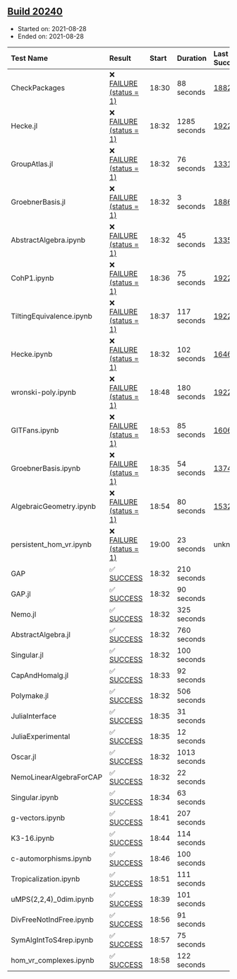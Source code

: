 ## [Build 20240](https://oscarci.mathematik.uni-kl.de/job/oscar/20240/)

* Started on: 2021-08-28
* Ended on: 2021-08-28

| Test Name    | Result | Start | Duration | Last Success | First Failure |
|:-------------|:-------|:------|:---------|:-------------|:--------------|
| CheckPackages | ❌ [FAILURE (status = 1)](https://oscarci.mathematik.uni-kl.de/job/oscar/20240/artifact/logs/build-20240/CheckPackages.log) | 18:30 | 88 seconds | [18822](https://oscarci.mathematik.uni-kl.de/job/oscar/18822/) | [18823](https://oscarci.mathematik.uni-kl.de/job/oscar/18823/) |
| Hecke.jl | ❌ [FAILURE (status = 1)](https://oscarci.mathematik.uni-kl.de/job/oscar/20240/artifact/logs/build-20240/Hecke.jl.log) | 18:32 | 1285 seconds | [19222](https://oscarci.mathematik.uni-kl.de/job/oscar/19222/) | [20152](https://oscarci.mathematik.uni-kl.de/job/oscar/20152/) |
| GroupAtlas.jl | ❌ [FAILURE (status = 1)](https://oscarci.mathematik.uni-kl.de/job/oscar/20240/artifact/logs/build-20240/GroupAtlas.jl.log) | 18:32 | 76 seconds | [13311](https://oscarci.mathematik.uni-kl.de/job/oscar/13311/) | [13312](https://oscarci.mathematik.uni-kl.de/job/oscar/13312/) |
| GroebnerBasis.jl | ❌ [FAILURE (status = 1)](https://oscarci.mathematik.uni-kl.de/job/oscar/20240/artifact/logs/build-20240/GroebnerBasis.jl.log) | 18:32 | 3 seconds | [18864](https://oscarci.mathematik.uni-kl.de/job/oscar/18864/) | [18865](https://oscarci.mathematik.uni-kl.de/job/oscar/18865/) |
| AbstractAlgebra.ipynb | ❌ [FAILURE (status = 1)](https://oscarci.mathematik.uni-kl.de/job/oscar/20240/artifact/logs/build-20240/AbstractAlgebra.ipynb.log) | 18:32 | 45 seconds | [13355](https://oscarci.mathematik.uni-kl.de/job/oscar/13355/) | [13356](https://oscarci.mathematik.uni-kl.de/job/oscar/13356/) |
| CohP1.ipynb | ❌ [FAILURE (status = 1)](https://oscarci.mathematik.uni-kl.de/job/oscar/20240/artifact/logs/build-20240/CohP1.ipynb.log) | 18:36 | 75 seconds | [19222](https://oscarci.mathematik.uni-kl.de/job/oscar/19222/) | [20152](https://oscarci.mathematik.uni-kl.de/job/oscar/20152/) |
| TiltingEquivalence.ipynb | ❌ [FAILURE (status = 1)](https://oscarci.mathematik.uni-kl.de/job/oscar/20240/artifact/logs/build-20240/TiltingEquivalence.ipynb.log) | 18:37 | 117 seconds | [19222](https://oscarci.mathematik.uni-kl.de/job/oscar/19222/) | [20152](https://oscarci.mathematik.uni-kl.de/job/oscar/20152/) |
| Hecke.ipynb | ❌ [FAILURE (status = 1)](https://oscarci.mathematik.uni-kl.de/job/oscar/20240/artifact/logs/build-20240/Hecke.ipynb.log) | 18:32 | 102 seconds | [16463](https://oscarci.mathematik.uni-kl.de/job/oscar/16463/) | [16464](https://oscarci.mathematik.uni-kl.de/job/oscar/16464/) |
| wronski-poly.ipynb | ❌ [FAILURE (status = 1)](https://oscarci.mathematik.uni-kl.de/job/oscar/20240/artifact/logs/build-20240/wronski-poly.ipynb.log) | 18:48 | 180 seconds | [19222](https://oscarci.mathematik.uni-kl.de/job/oscar/19222/) | [20152](https://oscarci.mathematik.uni-kl.de/job/oscar/20152/) |
| GITFans.ipynb | ❌ [FAILURE (status = 1)](https://oscarci.mathematik.uni-kl.de/job/oscar/20240/artifact/logs/build-20240/GITFans.ipynb.log) | 18:53 | 85 seconds | [16068](https://oscarci.mathematik.uni-kl.de/job/oscar/16068/) | [16069](https://oscarci.mathematik.uni-kl.de/job/oscar/16069/) |
| GroebnerBasis.ipynb | ❌ [FAILURE (status = 1)](https://oscarci.mathematik.uni-kl.de/job/oscar/20240/artifact/logs/build-20240/GroebnerBasis.ipynb.log) | 18:35 | 54 seconds | [13748](https://oscarci.mathematik.uni-kl.de/job/oscar/13748/) | [13749](https://oscarci.mathematik.uni-kl.de/job/oscar/13749/) |
| AlgebraicGeometry.ipynb | ❌ [FAILURE (status = 1)](https://oscarci.mathematik.uni-kl.de/job/oscar/20240/artifact/logs/build-20240/AlgebraicGeometry.ipynb.log) | 18:54 | 80 seconds | [15322](https://oscarci.mathematik.uni-kl.de/job/oscar/15322/) | [15323](https://oscarci.mathematik.uni-kl.de/job/oscar/15323/) |
| persistent_hom_vr.ipynb | ❌ [FAILURE (status = 1)](https://oscarci.mathematik.uni-kl.de/job/oscar/20240/artifact/logs/build-20240/persistent_hom_vr.ipynb.log) | 19:00 | 23 seconds | unknown | unknown |
| GAP | ✅ [SUCCESS](https://oscarci.mathematik.uni-kl.de/job/oscar/20240/artifact/logs/build-20240/GAP.log) | 18:32 | 210 seconds |  |  |
| GAP.jl | ✅ [SUCCESS](https://oscarci.mathematik.uni-kl.de/job/oscar/20240/artifact/logs/build-20240/GAP.jl.log) | 18:32 | 90 seconds |  |  |
| Nemo.jl | ✅ [SUCCESS](https://oscarci.mathematik.uni-kl.de/job/oscar/20240/artifact/logs/build-20240/Nemo.jl.log) | 18:32 | 325 seconds |  |  |
| AbstractAlgebra.jl | ✅ [SUCCESS](https://oscarci.mathematik.uni-kl.de/job/oscar/20240/artifact/logs/build-20240/AbstractAlgebra.jl.log) | 18:32 | 760 seconds |  |  |
| Singular.jl | ✅ [SUCCESS](https://oscarci.mathematik.uni-kl.de/job/oscar/20240/artifact/logs/build-20240/Singular.jl.log) | 18:32 | 100 seconds |  |  |
| CapAndHomalg.jl | ✅ [SUCCESS](https://oscarci.mathematik.uni-kl.de/job/oscar/20240/artifact/logs/build-20240/CapAndHomalg.jl.log) | 18:33 | 92 seconds |  |  |
| Polymake.jl | ✅ [SUCCESS](https://oscarci.mathematik.uni-kl.de/job/oscar/20240/artifact/logs/build-20240/Polymake.jl.log) | 18:32 | 506 seconds |  |  |
| JuliaInterface | ✅ [SUCCESS](https://oscarci.mathematik.uni-kl.de/job/oscar/20240/artifact/logs/build-20240/JuliaInterface.log) | 18:35 | 31 seconds |  |  |
| JuliaExperimental | ✅ [SUCCESS](https://oscarci.mathematik.uni-kl.de/job/oscar/20240/artifact/logs/build-20240/JuliaExperimental.log) | 18:35 | 12 seconds |  |  |
| Oscar.jl | ✅ [SUCCESS](https://oscarci.mathematik.uni-kl.de/job/oscar/20240/artifact/logs/build-20240/Oscar.jl.log) | 18:32 | 1013 seconds |  |  |
| NemoLinearAlgebraForCAP | ✅ [SUCCESS](https://oscarci.mathematik.uni-kl.de/job/oscar/20240/artifact/logs/build-20240/NemoLinearAlgebraForCAP.log) | 18:32 | 22 seconds |  |  |
| Singular.ipynb | ✅ [SUCCESS](https://oscarci.mathematik.uni-kl.de/job/oscar/20240/artifact/logs/build-20240/Singular.ipynb.log) | 18:34 | 63 seconds |  |  |
| g-vectors.ipynb | ✅ [SUCCESS](https://oscarci.mathematik.uni-kl.de/job/oscar/20240/artifact/logs/build-20240/g-vectors.ipynb.log) | 18:41 | 207 seconds |  |  |
| K3-16.ipynb | ✅ [SUCCESS](https://oscarci.mathematik.uni-kl.de/job/oscar/20240/artifact/logs/build-20240/K3-16.ipynb.log) | 18:44 | 114 seconds |  |  |
| c-automorphisms.ipynb | ✅ [SUCCESS](https://oscarci.mathematik.uni-kl.de/job/oscar/20240/artifact/logs/build-20240/c-automorphisms.ipynb.log) | 18:46 | 100 seconds |  |  |
| Tropicalization.ipynb | ✅ [SUCCESS](https://oscarci.mathematik.uni-kl.de/job/oscar/20240/artifact/logs/build-20240/Tropicalization.ipynb.log) | 18:51 | 111 seconds |  |  |
| uMPS(2,2,4)_0dim.ipynb | ✅ [SUCCESS](https://oscarci.mathematik.uni-kl.de/job/oscar/20240/artifact/logs/build-20240/uMPS-2-2-4-_0dim.ipynb.log) | 18:39 | 101 seconds |  |  |
| DivFreeNotIndFree.ipynb | ✅ [SUCCESS](https://oscarci.mathematik.uni-kl.de/job/oscar/20240/artifact/logs/build-20240/DivFreeNotIndFree.ipynb.log) | 18:56 | 91 seconds |  |  |
| SymAlgIntToS4rep.ipynb | ✅ [SUCCESS](https://oscarci.mathematik.uni-kl.de/job/oscar/20240/artifact/logs/build-20240/SymAlgIntToS4rep.ipynb.log) | 18:57 | 75 seconds |  |  |
| hom_vr_complexes.ipynb | ✅ [SUCCESS](https://oscarci.mathematik.uni-kl.de/job/oscar/20240/artifact/logs/build-20240/hom_vr_complexes.ipynb.log) | 18:58 | 122 seconds |  |  |
